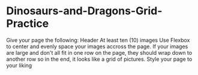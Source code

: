 # Dinosaurs-and-Dragons-Grid-Practice

Give your page the following:
Header
At least ten (10) images
Use Flexbox to center and evenly space your images accross the page.
If your images are large and don't all fit in one row on the page, they should wrap down to another row so in the end, it looks like a grid of pictures.
Style your page to your liking
